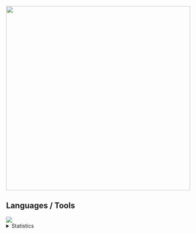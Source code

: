 <img align="center" height="500" src="https://cdn.discordapp.com/attachments/1103912751157485570/1131615353596821524/nlghtleak.png"/>

## Languages / Tools
<img src="https://skillicons.dev/icons?i=js,ts,html,css,lua,python,nodejs,vscode,cloudflare,mongodb,git,discord" />

<details>
  <summary>Statistics</summary>
  
  [![Jay's GitHub stats](https://github-readme-stats.vercel.app/api?username=nlghtleak&show_icons=true&theme=midnight-purple)
  [![Top Langs](https://github-readme-stats.vercel.app/api/top-langs/?username=nlghtleak&layout=donut-vertical)](https://github.com/nlghtleak/github-readme-stats)
</details>
